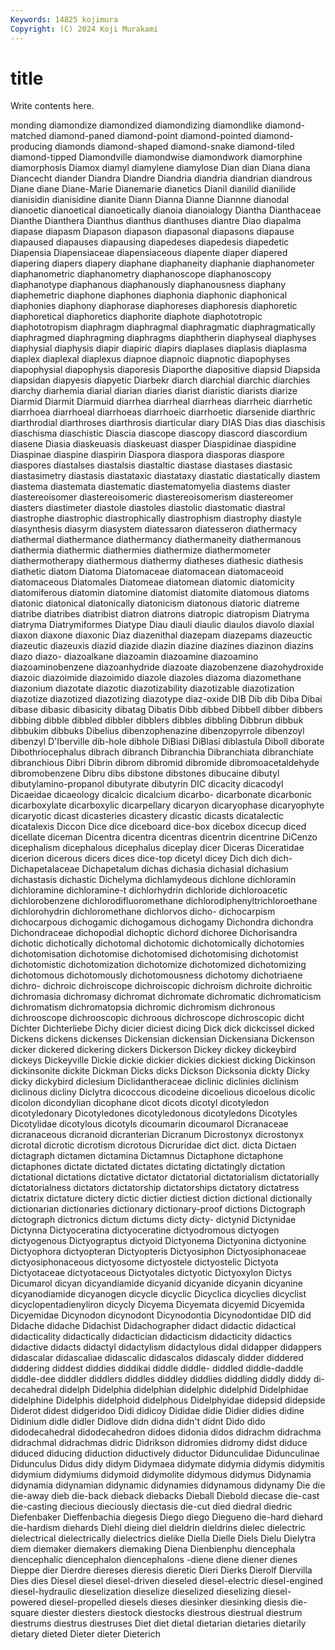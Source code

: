 ```yaml
---
Keywords: 14825 kojimura
Copyright: (C) 2024 Koji Murakami
---
```


# title

Write contents here.



monding
diamondize diamondized diamondizing diamondlike diamond-matched diamond-paned diamond-point diamond-pointed diamond-producing diamonds
diamond-shaped diamond-snake diamond-tiled diamond-tipped Diamondville diamondwise diamondwork diamorphine diamorphosis Diamox
diamyl diamylene diamylose Dian dian Diana diana Diancecht diander Diandra
Diandre Diandria diandria diandrian diandrous Diane diane Diane-Marie Dianemarie dianetics
Dianil dianilid dianilide dianisidin dianisidine dianite Diann Dianna Dianne Diannne
dianodal dianoetic dianoetical dianoetically dianoia dianoialogy Diantha Dianthaceae Dianthe Dianthera
Dianthus dianthus dianthuses diantre Diao diapalma diapase diapasm Diapason diapason
diapasonal diapasons diapause diapaused diapauses diapausing diapedeses diapedesis diapedetic Diapensia
Diapensiaceae diapensiaceous diapente diaper diapered diapering diapers diapery diaphane diaphaneity
diaphanie diaphanometer diaphanometric diaphanometry diaphanoscope diaphanoscopy diaphanotype diaphanous diaphanously diaphanousness
diaphany diaphemetric diaphone diaphones diaphonia diaphonic diaphonical diaphonies diaphony diaphorase
diaphoreses diaphoresis diaphoretic diaphoretical diaphoretics diaphorite diaphote diaphototropic diaphototropism diaphragm
diaphragmal diaphragmatic diaphragmatically diaphragmed diaphragming diaphragms diaphtherin diaphyseal diaphyses diaphysial
diaphysis diapir diapiric diapirs diaplases diaplasis diaplasma diaplex diaplexal diaplexus
diapnoe diapnoic diapnotic diapophyses diapophysial diapophysis diaporesis Diaporthe diapositive diapsid
Diapsida diapsidan diapyesis diapyetic Diarbekr diarch diarchial diarchic diarchies diarchy
diarhemia diarial diarian diaries diarist diaristic diarists diarize Diarmid Diarmit
Diarmuid diarrhea diarrheal diarrheas diarrheic diarrhetic diarrhoea diarrhoeal diarrhoeas diarrhoeic
diarrhoetic diarsenide diarthric diarthrodial diarthroses diarthrosis diarticular diary DIAS Dias
dias diaschisis diaschisma diaschistic Diascia diascope diascopy diascord diascordium diasene
Diasia diaskeuasis diaskeuast diasper Diaspidinae diaspidine Diaspinae diaspine diaspirin Diaspora
diaspora diasporas diaspore diaspores diastalses diastalsis diastaltic diastase diastases diastasic
diastasimetry diastasis diastataxic diastataxy diastatic diastatically diastem diastema diastemata diastematic
diastematomyelia diastems diaster diastereoisomer diastereoisomeric diastereoisomerism diastereomer diasters diastimeter diastole
diastoles diastolic diastomatic diastral diastrophe diastrophic diastrophically diastrophism diastrophy diastyle
diasynthesis diasyrm diasystem diatessaron diatesseron diathermacy diathermal diathermance diathermancy diathermaneity
diathermanous diathermia diathermic diathermies diathermize diathermometer diathermotherapy diathermous diathermy diatheses
diathesic diathesis diathetic diatom Diatoma Diatomaceae diatomacean diatomaceoid diatomaceous Diatomales
Diatomeae diatomean diatomic diatomicity diatomiferous diatomin diatomine diatomist diatomite diatomous
diatoms diatonic diatonical diatonically diatonicism diatonous diatoric diatreme diatribe diatribes
diatribist diatron diatrons diatropic diatropism Diatryma diatryma Diatrymiformes Diatype Diau
diauli diaulic diaulos diavolo diaxial diaxon diaxone diaxonic Diaz diazenithal
diazepam diazepams diazeuctic diazeutic diazeuxis diazid diazide diazin diazine diazines
diazinon diazins diazo diazo- diazoalkane diazoamin diazoamine diazoamino diazoaminobenzene diazoanhydride
diazoate diazobenzene diazohydroxide diazoic diazoimide diazoimido diazole diazoles diazoma diazomethane
diazonium diazotate diazotic diazotizability diazotizable diazotization diazotize diazotized diazotizing diazotype
diaz-oxide DIB Dib dib Diba Dibai dibase dibasic dibasicity dibatag
Dibatis Dibb dibbed Dibbell dibber dibbers dibbing dibble dibbled dibbler
dibblers dibbles dibbling Dibbrun dibbuk dibbukim dibbuks Dibelius dibenzophenazine dibenzopyrrole
dibenzoyl dibenzyl D'Iberville dib-hole dibhole DiBiasi DiBlasi diblastula Diboll diborate
Dibothriocephalus dibrach dibranch Dibranchia Dibranchiata dibranchiate dibranchious Dibri Dibrin dibrom
dibromid dibromide dibromoacetaldehyde dibromobenzene Dibru dibs dibstone dibstones dibucaine dibutyl
dibutylamino-propanol dibutyrate dibutyrin DIC dicacity dicacodyl Dicaeidae dicaeology dicalcic dicalcium
dicarbo- dicarbonate dicarbonic dicarboxylate dicarboxylic dicarpellary dicaryon dicaryophase dicaryophyte dicaryotic
dicast dicasteries dicastery dicastic dicasts dicatalectic dicatalexis Diccon Dice dice
diceboard dice-box dicebox dicecup diced dicellate diceman Dicentra dicentra dicentras
dicentrin dicentrine DiCenzo dicephalism dicephalous dicephalus diceplay dicer Diceras Diceratidae
dicerion dicerous dicers dices dice-top dicetyl dicey Dich dich dich-
Dichapetalaceae Dichapetalum dichas dichasia dichasial dichasium dichastasis dichastic Dichelyma dichlamydeous
dichlone dichloramin dichloramine dichloramine-t dichlorhydrin dichloride dichloroacetic dichlorobenzene dichlorodifluoromethane dichlorodiphenyltrichloroethane
dichlorohydrin dichloromethane dichlorvos dicho- dichocarpism dichocarpous dichogamic dichogamous dichogamy Dichondra
dichondra Dichondraceae dichopodial dichoptic dichord dichoree Dichorisandra dichotic dichotically dichotomal
dichotomic dichotomically dichotomies dichotomisation dichotomise dichotomised dichotomising dichotomist dichotomistic dichotomization
dichotomize dichotomized dichotomizing dichotomous dichotomously dichotomousness dichotomy dichotriaene dichro- dichroic
dichroiscope dichroiscopic dichroism dichroite dichroitic dichromasia dichromasy dichromat dichromate dichromatic
dichromaticism dichromatism dichromatopsia dichromic dichromism dichronous dichrooscope dichrooscopic dichroous dichroscope
dichroscopic dicht Dichter Dichterliebe Dichy dicier diciest dicing Dick dick
dickcissel dicked Dickens dickens dickenses Dickensian dickensian Dickensiana Dickenson dicker
dickered dickering dickers Dickerson Dickey dickey dickeybird dickeys Dickeyville Dickie
dickie dickier dickies dickiest dicking Dickinson dickinsonite dickite Dickman Dicks
dicks Dickson Dicksonia dickty Dicky dicky dickybird diclesium Diclidantheraceae diclinic
diclinies diclinism diclinous dicliny Diclytra dicoccous dicodeine dicoelious dicoelous dicolic
dicolon dicondylian dicophane dicot dicots dicotyl dicotyledon dicotyledonary Dicotyledones dicotyledonous
dicotyledons Dicotyles Dicotylidae dicotylous dicotyls dicoumarin dicoumarol Dicranaceae dicranaceous dicranoid
dicranterian Dicranum Dicrostonyx dicrostonyx dicrotal dicrotic dicrotism dicrotous Dicruridae dict
dict. dicta Dictaen dictagraph dictamen dictamina Dictamnus Dictaphone dictaphone dictaphones
dictate dictated dictates dictating dictatingly dictation dictational dictations dictative dictator
dictatorial dictatorialism dictatorially dictatorialness dictators dictatorship dictatorships dictatory dictatress dictatrix
dictature dictery dictic dictier dictiest diction dictional dictionally dictionarian dictionaries
dictionary dictionary-proof dictions Dictograph dictograph dictronics dictum dictums dicty dicty-
dictynid Dictynidae Dictynna Dictyoceratina dictyoceratine dictyodromous dictyogen dictyogenous Dictyograptus dictyoid
Dictyonema Dictyonina dictyonine Dictyophora dictyopteran Dictyopteris Dictyosiphon Dictyosiphonaceae dictyosiphonaceous dictyosome
dictyostele dictyostelic Dictyota Dictyotaceae dictyotaceous Dictyotales dictyotic Dictyoxylon Dictys Dicumarol
dicyan dicyandiamide dicyanid dicyanide dicyanin dicyanine dicyanodiamide dicyanogen dicycle dicyclic
Dicyclica dicyclies dicyclist dicyclopentadienyliron dicycly Dicyema Dicyemata dicyemid Dicyemida Dicyemidae
Dicynodon dicynodont Dicynodontia Dicynodontidae DID did Didache didache Didachist Didachographer
didact didactic didactical didacticality didactically didactician didacticism didacticity didactics didactive
didacts didactyl didactylism didactylous didal didapper didappers didascalar didascaliae didascalic
didascalos didascaly didder diddered diddering diddest diddies diddikai diddle diddle-
diddled diddle-daddle diddle-dee diddler diddlers diddles diddley diddlies diddling diddly
diddy di-decahedral didelph Didelphia didelphian didelphic didelphid Didelphidae didelphine Didelphis
didelphoid didelphous Didelphyidae didepsid didepside Diderot didest didgeridoo Didi didicoy
Dididae didie Didier didies didine Didinium didle didler Didlove didn
didna didn't didnt Dido dido didodecahedral didodecahedron didoes didonia didos
didrachm didrachma didrachmal didrachmas didric Didrikson didromies didromy didst diduce
diduced diducing diduction diductively diductor Didunculidae Didunculinae Didunculus Didus didy
didym Didymaea didymate didymia didymis didymitis didymium didymiums didymoid didymolite
didymous didymus Didynamia didynamia didynamian didynamic didynamies didynamous didynamy Die
die die-away dieb die-back dieback diebacks Dieball Diebold diecase die-cast
die-casting diecious dieciously diectasis die-cut died diedral diedric Diefenbaker Dieffenbachia
diegesis Diego diego Diegueno die-hard diehard die-hardism diehards Diehl dieing
diel dieldrin dieldrins dielec dielectric dielectrical dielectrically dielectrics dielike Diella
Dielle Diels Dielu Dielytra diem diemaker diemakers diemaking Diena Dienbienphu
diencephala diencephalic diencephalon diencephalons -diene diene diener dienes Dieppe dier
Dierdre diereses dieresis dieretic Dieri Dierks Dierolf Diervilla Dies dies
Diesel diesel diesel-driven dieseled diesel-electric diesel-engined diesel-hydraulic dieselization dieselize dieselized
dieselizing diesel-powered diesel-propelled diesels dieses diesinker diesinking diesis die-square diester
diesters diestock diestocks diestrous diestrual diestrum diestrums diestrus diestruses Diet
diet dietal dietarian dietaries dietarily dietary dieted Dieter dieter Dieterich
